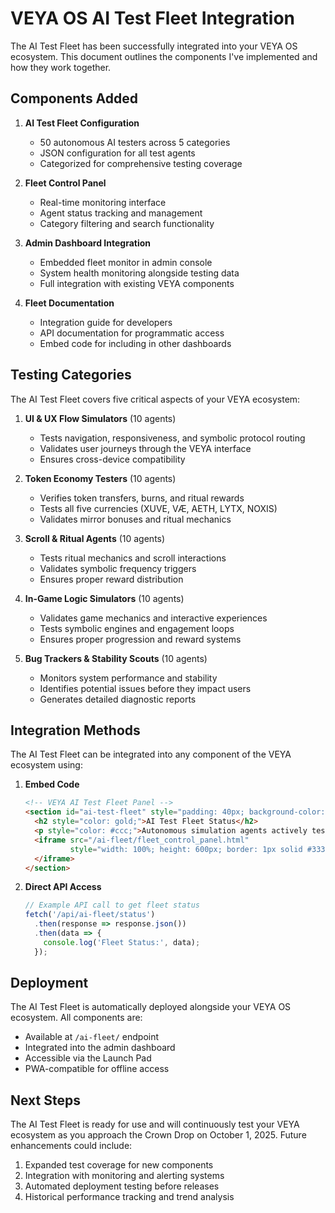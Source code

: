 # VEYA OS AI Test Fleet Integration

The AI Test Fleet has been successfully integrated into your VEYA OS ecosystem. This document outlines the components I've implemented and how they work together.

## Components Added

1. **AI Test Fleet Configuration**
   - 50 autonomous AI testers across 5 categories
   - JSON configuration for all test agents
   - Categorized for comprehensive testing coverage

2. **Fleet Control Panel**
   - Real-time monitoring interface
   - Agent status tracking and management
   - Category filtering and search functionality

3. **Admin Dashboard Integration**
   - Embedded fleet monitor in admin console
   - System health monitoring alongside testing data
   - Full integration with existing VEYA components

4. **Fleet Documentation**
   - Integration guide for developers
   - API documentation for programmatic access
   - Embed code for including in other dashboards

## Testing Categories

The AI Test Fleet covers five critical aspects of your VEYA ecosystem:

1. **UI & UX Flow Simulators** (10 agents)
   - Tests navigation, responsiveness, and symbolic protocol routing
   - Validates user journeys through the VEYA interface
   - Ensures cross-device compatibility

2. **Token Economy Testers** (10 agents) 
   - Verifies token transfers, burns, and ritual rewards
   - Tests all five currencies (XUVE, VÆ, AETH, LYTX, NOXIS)
   - Validates mirror bonuses and ritual mechanics

3. **Scroll & Ritual Agents** (10 agents)
   - Tests ritual mechanics and scroll interactions
   - Validates symbolic frequency triggers
   - Ensures proper reward distribution

4. **In-Game Logic Simulators** (10 agents)
   - Validates game mechanics and interactive experiences
   - Tests symbolic engines and engagement loops
   - Ensures proper progression and reward systems

5. **Bug Trackers & Stability Scouts** (10 agents)
   - Monitors system performance and stability
   - Identifies potential issues before they impact users
   - Generates detailed diagnostic reports

## Integration Methods

The AI Test Fleet can be integrated into any component of the VEYA ecosystem using:

1. **Embed Code**
   ```html
   <!-- VEYA AI Test Fleet Panel -->
   <section id="ai-test-fleet" style="padding: 40px; background-color: #0a0a0a; color: white;">
     <h2 style="color: gold;">AI Test Fleet Status</h2>
     <p style="color: #ccc;">Autonomous simulation agents actively testing VEYA infrastructure 24/7.</p>
     <iframe src="/ai-fleet/fleet_control_panel.html"
             style="width: 100%; height: 600px; border: 1px solid #333; border-radius: 8px; background-color: #111;">
     </iframe>
   </section>
   ```

2. **Direct API Access**
   ```javascript
   // Example API call to get fleet status
   fetch('/api/ai-fleet/status')
     .then(response => response.json())
     .then(data => {
       console.log('Fleet Status:', data);
     });
   ```

## Deployment

The AI Test Fleet is automatically deployed alongside your VEYA OS ecosystem. All components are:

- Available at `/ai-fleet/` endpoint
- Integrated into the admin dashboard
- Accessible via the Launch Pad
- PWA-compatible for offline access

## Next Steps

The AI Test Fleet is ready for use and will continuously test your VEYA ecosystem as you approach the Crown Drop on October 1, 2025. Future enhancements could include:

1. Expanded test coverage for new components
2. Integration with monitoring and alerting systems
3. Automated deployment testing before releases
4. Historical performance tracking and trend analysis